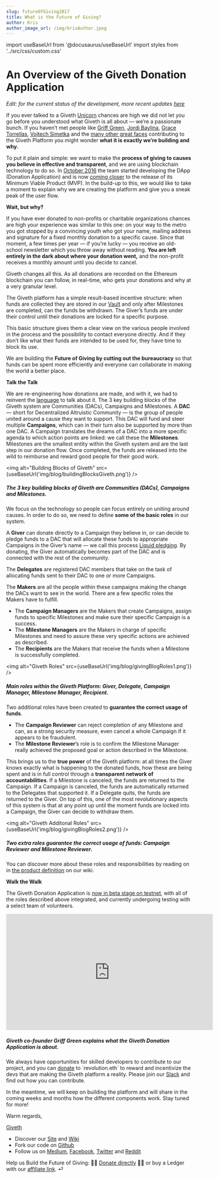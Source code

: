 ```yaml
---
slug: futureOfGiving2017
title: What is the Future of Giving?
author: Kris
author_image_url: /img/krisAuthor.jpeg
---
```

import useBaseUrl from '@docusaurus/useBaseUrl'
import styles from '../src/css/custom.css'


An Overview of the Giveth Donation Application
==============================================

_Edit: for the current status of the development, more recent updates_ [_here_](https://medium.com/giveth/tagged/dappening)

If you ever talked to a Giveth [Unicorn](https://medium.com/giveth/giveth-introduces-decentralized-altruistic-communities-dacs-d1155a79bdc4) chances are high we did not let you go before you understood what Giveth is all about — we’re a passionate bunch. If you haven’t met people like [Griff Green](https://medium.com/@thegrifft), [Jordi Baylina](https://github.com/jbaylina), [Grace Torrellas](https://twitter.com/GraceTorrellas), [Vojtech Simetka](https://github.com/vojtechsimetka) and the [many other great faces](https://wiki.giveth.io/dac/team-organisation/) contributing to the Giveth Platform you might wonder **what it is exactly we’re building and why.**

To put it plain and simple: we want to make the **process of giving to causes you believe in effective and transparent**, and we are using blockchain technology to do so. In [October 2016](https://medium.com/giveth/the-minime-token-open-sourced-by-giveth-2710c0210787) the team started developing the DApp (Donation Application) and is now [coming closer](https://wiki.giveth.io/dapp) to the release of its Minimum Viable Product (MVP). In the build-up to this, we would like to take a moment to explain why we are creating the platform and give you a sneak peak of the user flow.

**Wait, but why?**

If you have ever donated to non-profits or charitable organizations chances are high your experience was similar to this one: on your way to the metro you got stopped by a convincing youth who got your name, mailing address and signature for a fixed monthly donation to a specific cause. Since that moment, a few times per year — if you’re lucky — you receive an old-school newsletter which you throw away without reading. **You are left entirely in the dark about where your donation went,** and the non-profit receives a monthly amount until you decide to cancel.


Giveth changes all this. As all donations are recorded on the Ethereum blockchain you can follow, in real-time, who gets your donations and why at a very granular level.

The Giveth platform has a simple result-based incentive structure: when funds are collected they are stored in our [Vault](https://medium.com/giveth/the-vault-contract-open-sourced-by-giveth-fe2261f7b91b) and only after Milestones are completed, can the funds be withdrawn. The Giver’s funds are under their control until their donations are locked for a specific purpose.

This basic structure gives them a clear view on the various people involved in the process and the possibility to contact everyone directly. And if they don’t like what their funds are intended to be used for, they have time to block its use.

We are building the **Future of Giving by cutting out the bureaucracy** so that funds can be spent more efficiently and everyone can collaborate in making the world a better place.

**Talk the Talk**

We are re-engineering how donations are made, and with it, we had to reinvent the [language](http://wiki.giveth.io/dapp/product-definition) to talk about it. The 3 key building blocks of the Giveth system are Communities (DACs), Campaigns and Milestones. A **DAC** — short for Decentralized Altruistic Community — is the group of people united around a cause they want to support. This DAC will fund and steer multiple **Campaigns**, which can in their turn also be supported by more than one DAC. A Campaign translates the dreams of a DAC into a more specific agenda to which action points are linked: we call these the **Milestones**. Milestones are the smallest entity within the Giveth system and are the last step in our donation flow. Once completed, the funds are released into the wild to reimburse and reward good people for their good work.

<img alt="Building Blocks of Giveth" src={useBaseUrl('img/blog/buildingBlocksGiveth.png')} />

##### The 3 key building blocks of Giveth are Communities (DACs), Campaigns and Milestones.

We focus on the technology so people can focus entirely on uniting around causes. In order to do so, we need to define **some of the basic roles** in our system.

A **Giver** can donate directly to a Campaign they believe in, or can decide to pledge funds to a DAC that will allocate these funds to appropriate Campaigns in the Giver’s name — we call this process [Liquid pledging](https://medium.com/giveth/liquid-democracy-what-that-bd3c63e8df52). By donating, the Giver automatically becomes part of the DAC and is connected with the rest of the community.

The **Delegates** are registered DAC members that take on the task of allocating funds sent to their DAC to one or more Campaigns.

The **Makers** are all the people within these campaigns making the change the DACs want to see in the world. There are a few specific roles the Makers have to fulfill.

*   The **Campaign Managers** are the Makers that create Campaigns, assign funds to specific Milestones and make sure their specific Campaign is a success.
*   The **Milestone Managers** are the Makers in charge of specific Milestones and need to assure these very specific actions are achieved as described.
*   The **Recipients** are the Makers that receive the funds when a Milestone is successfully completed.

<img alt="Giveth Roles" src={useBaseUrl('img/blog/givingBlogRoles1.png')} />

##### Main roles within the Giveth Platform: Giver, Delegate, Campaign Manager, Milestone Manager, Recipient.

Two additional roles have been created to **guarantee the correct usage of funds**.

*   The **Campaign Reviewer** can reject completion of any Milestone and can, as a strong security measure, even cancel a whole Campaign if it appears to be fraudulent.
*   The **Milestone Reviewer**’s role is to confirm the Milestone Manager really achieved the proposed goal or action described in the Milestone.

This brings us to the **true power** of the Giveth platform: at all times the Giver knows exactly what is happening to the donated funds, how these are being spent and is in full control through a **transparent network of accountabilities**. If a Milestone is canceled, the funds are returned to the Campaign. If a Campaign is canceled, the funds are automatically returned to the Delegates that supported it. If a Delegate quits, the funds are returned to the Giver. On top of this, one of the most revolutionary aspects of this system is that at any point up until the moment funds are locked into a Campaign, the Giver can decide to withdraw them.

<img alt="Giveth Additonal Roles" src={useBaseUrl('img/blog/givingBlogRoles2.png')} />

##### Two extra roles guarantee the correct usage of funds: Campaign Reviewer and Milestone Reviewer.

You can discover more about these roles and responsibilities by reading on in [the product definition](https://wiki.giveth.io/dapp/product-definition/) on our wiki.

**Walk the Walk**

The Giveth Donation Application is [now in beta stage on testnet](https://wiki.giveth.io/dapp), with all of the roles described above integrated, and currently undergoing testing with a select team of volunteers.

<iframe width="560" height="315" src="https://www.youtube.com/embed/gPXoEzuNQzc" title="YouTube video player" frameborder="0" allow="accelerometer; autoplay; clipboard-write; encrypted-media; gyroscope; picture-in-picture" allowfullscreen></iframe>

##### Giveth co-founder Griff Green explains what the Giveth Donation Application is about.

We always have opportunities for skilled developers to contribute to our project, and you can [donate](https://wiki.giveth.io/dac/finances/) to \`revolution.eth\` to reward and incentivize the devs that are making the Giveth platform a reality. Please join our [Slack](http://slack.giveth.io) and find out how you can contribute.

In the meantime, we will keep on building the platform and will share in the coming weeks and months how the different components work. Stay tuned for more!

Warm regards,

[Giveth](https://giveth.io/)

*   Discover our [Site](http://giveth.io/) and [Wiki](https://wiki.giveth.io/)
*   Fork our code on [Github](http://github.com/Giveth/)
*   Follow us on [Medium](http://medium.com/giveth/), [Facebook](https://www.facebook.com/givethio), [Twitter](http://twitter.com/givethio) and [Reddit](https://www.reddit.com/r/giveth/)

Help us Build the Future of Giving: 🤲🏼 [Donate directly](http://donate.giveth.io/) 🤲🏼 or buy a Ledger with our [affiliate link](https://www.ledgerwallet.com/products/ledger-nano-s?utm_source=&utm_medium=affiliate&utm_campaign=d663). ⏎

